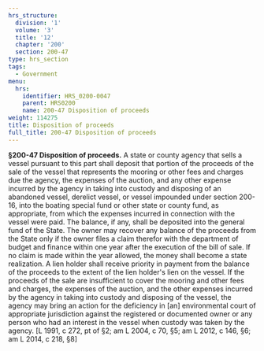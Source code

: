 ```yaml
---
hrs_structure:
  division: '1'
  volume: '3'
  title: '12'
  chapter: '200'
  section: 200-47
type: hrs_section
tags:
  - Government
menu:
  hrs:
    identifier: HRS_0200-0047
    parent: HRS0200
    name: 200-47 Disposition of proceeds
weight: 114275
title: Disposition of proceeds
full_title: 200-47 Disposition of proceeds
---
```

**§200-47 Disposition of proceeds.** A state or county agency that sells a vessel pursuant to this part shall deposit that portion of the proceeds of the sale of the vessel that represents the mooring or other fees and charges due the agency, the expenses of the auction, and any other expense incurred by the agency in taking into custody and disposing of an abandoned vessel, derelict vessel, or vessel impounded under section 200-16, into the boating special fund or other state or county fund, as appropriate, from which the expenses incurred in connection with the vessel were paid. The balance, if any, shall be deposited into the general fund of the State. The owner may recover any balance of the proceeds from the State only if the owner files a claim therefor with the department of budget and finance within one year after the execution of the bill of sale. If no claim is made within the year allowed, the money shall become a state realization. A lien holder shall receive priority in payment from the balance of the proceeds to the extent of the lien holder's lien on the vessel. If the proceeds of the sale are insufficient to cover the mooring and other fees and charges, the expenses of the auction, and the other expenses incurred by the agency in taking into custody and disposing of the vessel, the agency may bring an action for the deficiency in [an] environmental court of appropriate jurisdiction against the registered or documented owner or any person who had an interest in the vessel when custody was taken by the agency. [L 1991, c 272, pt of §2; am L 2004, c 70, §5; am L 2012, c 146, §6; am L 2014, c 218, §8]